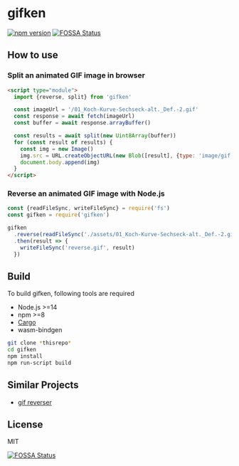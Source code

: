 # gifken

[![npm version](https://img.shields.io/npm/v/gifken.svg)](https://www.npmjs.com/package/gifken) [![FOSSA Status](https://app.fossa.io/api/projects/git%2Bgithub.com%2Faaharu%2Fgifken.svg?type=shield)](https://app.fossa.io/projects/git%2Bgithub.com%2Faaharu%2Fgifken?ref=badge_shield)

## How to use

### Split an animated GIF image in browser

```html
<script type="module">
  import {reverse, split} from 'gifken'

  const imageUrl = '/01_Koch-Kurve-Sechseck-alt._Def.-2.gif'
  const response = await fetch(imageUrl)
  const buffer = await response.arrayBuffer()

  const results = await split(new Uint8Array(buffer))
  for (const result of results) {
    const img = new Image()
    img.src = URL.createObjectURL(new Blob([result], {type: 'image/gif'}))
    document.body.append(img)
  }
</script>
```

### Reverse an animated GIF image with Node.js

```javascript
const {readFileSync, writeFileSync} = require('fs')
const gifken = require('gifken')

gifken
  .reverse(readFileSync('./assets/01_Koch-Kurve-Sechseck-alt._Def.-2.gif'))
  .then(result => {
    writeFileSync('reverse.gif', result)
  })
```

## Build

To build gifken, following tools are required

- Node.js >=14
- npm >=8
- [Cargo](https://doc.rust-lang.org/cargo/getting-started/installation.html)
- wasm-bindgen

```bash
git clone *thisrepo*
cd gifken
npm install
npm run-script build
```

## Similar Projects

- [gif reverser](https://github.com/migerh/rustwasm-gif)

## License

MIT

[![FOSSA Status](https://app.fossa.io/api/projects/git%2Bgithub.com%2Faaharu%2Fgifken.svg?type=large)](https://app.fossa.io/projects/git%2Bgithub.com%2Faaharu%2Fgifken?ref=badge_large)
